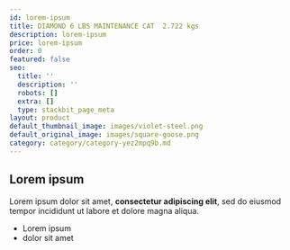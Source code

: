 ```yaml
---
id: lorem-ipsum
title: DIAMOND 6 LBS MAINTENANCE CAT  2.722 kgs
description: lorem-ipsum
price: lorem-ipsum
order: 0
featured: false
seo:
  title: ''
  description: ''
  robots: []
  extra: []
  type: stackbit_page_meta
layout: product
default_thumbnail_image: images/violet-steel.png
default_original_image: images/square-goose.png
category: category/category-yez2mpq9b.md
---
```

## Lorem ipsum

Lorem ipsum dolor sit amet, **consectetur adipiscing elit**, sed do eiusmod tempor incididunt ut labore et dolore magna aliqua.

- Lorem ipsum
- dolor sit amet